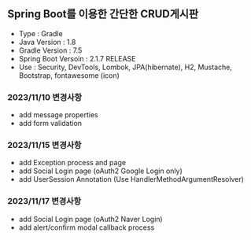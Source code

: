 ## Spring Boot를 이용한 간단한 CRUD게시판

- Type : Gradle
- Java Version : 1.8
- Gradle Version : 7.5
- Spring Boot Versoin : 2.1.7 RELEASE
- Use : Security, DevTools, Lombok, JPA(hibernate), H2, Mustache, Bootstrap, fontawesome (icon)

### 2023/11/10 변경사항

- add message properties
- add form validation

### 2023/11/15 변경사항

- add Exception process and page
- add Social Login page (oAuth2 Google Login only)
- add UserSession Annotation (Use HandlerMethodArgumentResolver)

### 2023/11/17 변경사항

- add Social Login page (oAuth2 Naver Login)
- add alert/confirm modal callback process